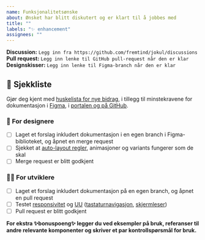 ```yaml
---
name: Funksjonalitetsønske
about: Ønsket har blitt diskutert og er klart til å jobbes med
title: ""
labels: "✨ enhancement"
assignees: ""
---
```


<!-- Oppsummer kort hva som skal gjøres -->

**Discussion:** `Legg inn fra https://github.com/fremtind/jokul/discussions`
**Pull request:** `Legg inn lenke til GitHub pull-request når den er klar`
**Designskisser:** `Legg inn lenke til Figma-branch når den er klar`

## 🎯 Sjekkliste

Gjør deg kjent med [huskelista for nye bidrag](https://jokul.fremtind.no/komigang/prosessen#klar-for-%C3%A5-lansere-huskelista-hjelper-deg-), i tillegg til minstekravene for dokumentasjon i [Figma](https://www.figma.com/file/y9JtTf3whfTCHCdYSUXVQ5/J%C3%B8kul-bibliotek-2.0?node-id=3795%3A5927), i [portalen og på GitHub](https://github.com/fremtind/jokul/blob/main/CONTRIBUTING.md).

### 🎨 For designere

-   [ ] Laget et forslag inkludert dokumentasjon i en egen branch i Figma-biblioteket, og åpnet en merge request
-   [ ] Sjekket at [auto-layout regler](https://jokul.fremtind.no/komigang/mobil), animasjoner og variants fungerer som de skal
-   [ ] Merge request er blitt godkjent

### 🧑‍💻 For utviklere

-   [ ] Laget et forslag inkludert dokumentasjon på en egen branch, og åpnet en pull request
-   [ ] Testet [responsivitet](https://jokul.fremtind.no/komigang/mobil) og [UU](https://jokul.fremtind.no/universell-utforming/testguide) ([tastaturnavigasjon](https://jokul.fremtind.no/universell-utforming/tastatur), [skjermleser](https://jokul.fremtind.no/universell-utforming/skjermleser))
-   [ ] Pull request er blitt godkjent

**For ekstra ✨bonuspoeng✨ legger du ved eksempler på bruk, referanser til andre relevante komponenter og skriver et par kontrollspørsmål for bruk.**
